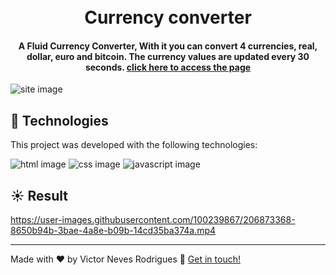 <h1 align="center">
    <br>
    Currency converter
</h1>

<h4 align="center">
 A Fluid Currency Converter, With it you can convert 4 currencies, real, dollar, euro and bitcoin.
The currency values are updated every 30 seconds. <a href="https://victorcurrencyconverter.netlify.app/">click here to access the page</a>
</h4>

<img align="center" src="https://i.imgur.com/3HedPSw.png" alt="site image"/>

## :rocket: Technologies

This project was developed with the following technologies:

<span><img src="https://img.shields.io/badge/HTML5-E34F26?style=for-the-badge&logo=html5&logoColor=white" alt="html image" /></span>
<span><img src="https://img.shields.io/badge/CSS3-1572B6?style=for-the-badge&logo=css3&logoColor=white" alt="css image" /></span>
<span><img src="https://img.shields.io/badge/JavaScript-323330?style=for-the-badge&logo=javascript&logoColor=F7DF1E" alt="javascript image" /></span>

## :sunny: Result






https://user-images.githubusercontent.com/100239867/206873368-8650b94b-3bae-4a8e-b09b-14cd35ba374a.mp4






----

Made with ♥ by Victor Neves Rodrigues :wave: [Get in touch!](https://www.linkedin.com/in/victorneves18/)
